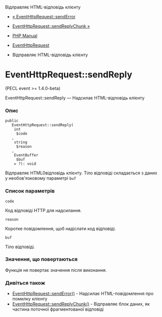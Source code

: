 Відправляє HTML-відповідь клієнту

-   [« EventHttpRequest::sendError](eventhttprequest.senderror.html)
    
-   [EventHttpRequest::sendReplyChunk »](eventhttprequest.sendreplychunk.html)
    
-   [PHP Manual](index.html)
    
-   [EventHttpRequest](class.eventhttprequest.html)
    
-   Відправляє HTML-відповідь клієнту
    

# EventHttpRequest::sendReply

(PECL event >= 1.4.0-beta)

EventHttpRequest::sendReply — Надсилає HTML-відповідь клієнту

### Опис

```methodsynopsis
public
   EventHttpRequest::sendReply(
    int
     $code
   , 
    string
     $reason
   , 
    EventBuffer
     $buf
    = ?): void
```

Відправляє HTML0відповідь клієнту. Тіло відповіді складається з даних у необов'язковому параметрі `buf`

### Список параметрів

`code`

Код відповіді HTTP для надсилання.

`reason`

Коротке повідомлення, щоб надіслати код відповіді.

`buf`

Тіло відповіді.

### Значення, що повертаються

Функція не повертає значення після виконання.

### Дивіться також

-   [EventHttpRequest::sendError()](eventhttprequest.senderror.html) - Надсилає HTML-повідомлення про помилку клієнту
-   [EventHttpRequest::sendReplyChunk()](eventhttprequest.sendreplychunk.html) - Відправляє блок даних, як частина поточної фрагментованої відповіді